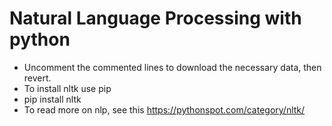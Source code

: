 # Natural Language Processing with python
* Uncomment the commented lines to download the necessary data, then revert.
* To install nltk use pip
* pip install nltk
* To read more on nlp, see this https://pythonspot.com/category/nltk/ 


